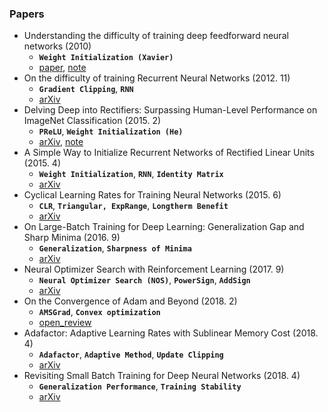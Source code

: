 ### Papers

- Understanding the difficulty of training deep feedforward neural networks (2010)
	- **`Weight Initialization (Xavier)`**
	- [paper](http://proceedings.mlr.press/v9/glorot10a.html), [note](notes/xavier_initialization.md)
- On the difficulty of training Recurrent Neural Networks (2012. 11)
	- **`Gradient Clipping`**, **`RNN`**
	- [arXiv](https://arxiv.org/abs/1211.5063)
- Delving Deep into Rectifiers: Surpassing Human-Level Performance on ImageNet Classification (2015. 2)
	- **`PReLU`**, **`Weight Initialization (He)`**
	- [arXiv](https://arxiv.org/abs/1502.01852), [note](notes/he_initialization.md)
- A Simple Way to Initialize Recurrent Networks of Rectified Linear Units (2015. 4)
	- **`Weight Initialization`**, **`RNN`**, **`Identity Matrix`**
	- [arXiv](https://arxiv.org/abs/1504.00941)
- Cyclical Learning Rates for Training Neural Networks (2015. 6)
	- **`CLR`**, **`Triangular, ExpRange`**, **`Longtherm Benefit`**
	- [arXiv](https://arxiv.org/abs/1506.01186)
- On Large-Batch Training for Deep Learning: Generalization Gap and Sharp Minima (2016. 9)
	- **`Generalization`**, **`Sharpness of Minima`**
	- [arXiv](https://arxiv.org/abs/1609.04836)
- Neural Optimizer Search with Reinforcement Learning (2017. 9)
	- **`Neural Optimizer Search (NOS)`**, **`PowerSign`**, **`AddSign`**
	- [arXiv](https://arxiv.org/abs/1709.07417)
- On the Convergence of Adam and Beyond (2018. 2)
	- **`AMSGrad`**, **`Convex optimization`**
	- [open_review](https://openreview.net/forum?id=ryQu7f-RZ)
- Adafactor: Adaptive Learning Rates with Sublinear Memory Cost (2018. 4)
	- **`Adafactor`**, **`Adaptive Method`**, **`Update Clipping`**
	- [arXiv](https://arxiv.org/abs/1804.04235)
- Revisiting Small Batch Training for Deep Neural Networks (2018. 4)
	- **`Generalization Performance`**, **`Training Stability`**
	- [arXiv](https://arxiv.org/abs/1804.07612)